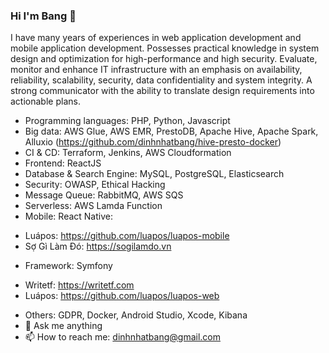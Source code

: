 ### Hi I'm Bang 👋

I have many years of experiences in web application development and mobile application development. Possesses practical knowledge in system design and optimization for high-performance and high security. Evaluate, monitor and enhance IT infrastructure with an emphasis on availability, reliability, scalability, security, data confidentiality and system integrity. A strong communicator with the ability to translate design requirements into actionable plans.
- Programming languages: PHP, Python, Javascript
- Big data: AWS Glue, AWS EMR, PrestoDB, Apache Hive, Apache Spark, Alluxio (https://github.com/dinhnhatbang/hive-presto-docker)
- CI & CD: Terraform, Jenkins, AWS Cloudformation
- Frontend: ReactJS
- Database & Search Engine: MySQL, PostgreSQL, Elasticsearch 
- Security: OWASP, Ethical Hacking
- Message Queue: RabbitMQ, AWS SQS
- Serverless: AWS Lamda Function
- Mobile: React Native:
 + Luápos: https://github.com/luapos/luapos-mobile
 + Sợ Gì Làm Đó: https://sogilamdo.vn
- Framework: Symfony
 + Writetf: https://writetf.com
 + Luápos: https://github.com/luapos/luapos-web
- Others: GDPR, Docker, Android Studio, Xcode, Kibana
- 💬 Ask me anything
- 📫 How to reach me: dinhnhatbang@gmail.com
